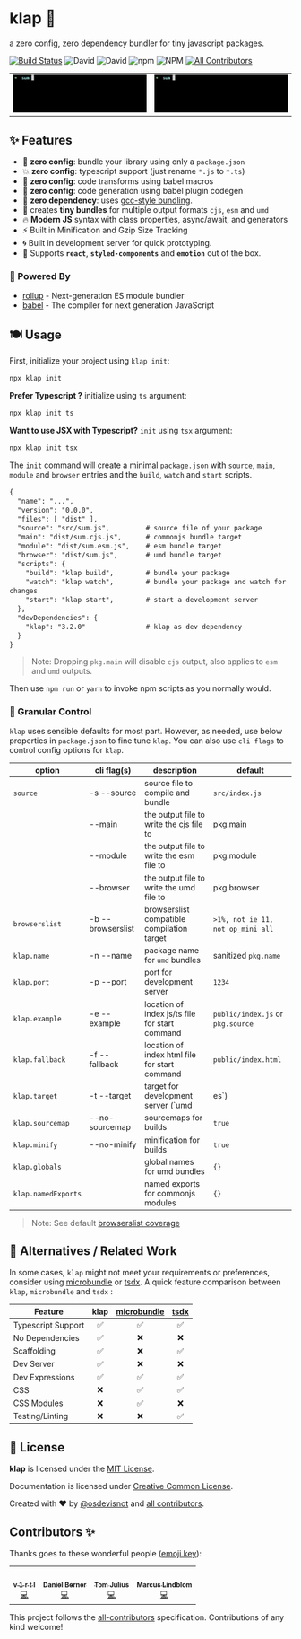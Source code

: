 # klap :clap:

a zero config, zero dependency bundler for tiny javascript packages.

<!-- prettier-ignore-start -->
[![Build Status](https://img.shields.io/travis/osdevisnot/klap/master?style=flat-square)](https://travis-ci.org/osdevisnot/klap)
![David](https://img.shields.io/david/osdevisnot/klap?style=flat-square)
![David](https://img.shields.io/david/dev/osdevisnot/klap?style=flat-square)
![npm](https://img.shields.io/npm/v/klap?style=flat-square)
![NPM](https://img.shields.io/npm/l/klap?style=flat-square)<!-- ALL-CONTRIBUTORS-BADGE:START - Do not remove or modify this section -->
[![All Contributors](https://img.shields.io/badge/all_contributors-4-orange.svg?style=flat-square)](#contributors-)
<!-- ALL-CONTRIBUTORS-BADGE:END -->
<!-- prettier-ignore-end -->

<table border="0">
<tr><td>
<img src="docs/klap-init.gif" alt="klap init output">
</td><td>
<img src="docs/klap-build.gif" alt="klap build output">
</td></tr>
</table>

## :sparkles: Features

- :tada: **zero config**: bundle your library using only a `package.json`
- :boom: **zero config**: typescript support (just rename `*.js` to `*.ts`)
- :star2: **zero config**: code transforms using babel macros
- :rainbow: **zero config**: code generation using babel plugin codegen
- :rocket: **zero dependency**: uses [gcc-style bundling](https://www.npmjs.com/package/@zeit/ncc).
- :octopus: creates **tiny bundles** for multiple output formats `cjs`, `esm` and `umd`
- :fire: **Modern JS** syntax with class properties, async/await, and generators
- :zap: Built in Minification and Gzip Size Tracking
- :cyclone: Built in development server for quick prototyping.
- :confetti_ball: Supports **`react`**, **`styled-components`** and **`emotion`** out of the box.

### :muscle: Powered By

- [rollup](https://rollupjs.org) - Next-generation ES module bundler
- [babel](https://babeljs.io) - The compiler for next generation JavaScript

## :plate_with_cutlery: Usage

First, initialize your project using `klap init`:

```bash
npx klap init
```

**Prefer Typescript ?** initialize using `ts` argument:

```bash
npx klap init ts
```

**Want to use JSX with Typescript?** `init` using `tsx` argument:

```bash
npx klap init tsx
```

The `init` command will create a minimal `package.json` with `source`, `main`, `module` and `browser` entries and the `build`, `watch` and `start` scripts.

```jsonc
{
  "name": "...",
  "version": "0.0.0",
  "files": [ "dist" ],
  "source": "src/sum.js",         # source file of your package
  "main": "dist/sum.cjs.js",      # commonjs bundle target
  "module": "dist/sum.esm.js",    # esm bundle target
  "browser": "dist/sum.js",       # umd bundle target
  "scripts": {
    "build": "klap build",        # bundle your package
    "watch": "klap watch",        # bundle your package and watch for changes
    "start": "klap start",        # start a development server
  },
  "devDependencies": {
    "klap": "3.2.0"               # klap as dev dependency
  }
}

```

> Note: Dropping `pkg.main` will disable `cjs` output, also applies to `esm` and `umd` outputs.

Then use `npm run` or `yarn` to invoke npm scripts as you normally would.

### :anger: Granular Control

`klap` uses sensible defaults for most part. However, as needed, use below properties in `package.json` to fine tune `klap`. You can also use `cli flags` to control config options for `klap`.

| option              | cli flag(s)            | description                                    | default                           |
| ------------------- | ---------------------- | ---------------------------------------------- | --------------------------------- |
| `source`            | -s&nbsp;--source       | source file to compile and bundle              | `src/index.js`                    |
|                     | --main                 | the output file to write the cjs file to       | pkg.main                          |
|                     | --module               | the output file to write the esm file to       | pkg.module                        |
|                     | --browser              | the output file to write the umd file to       | pkg.browser                       |
| `browserslist`      | -b&nbsp;--browserslist | browserslist compatible compilation target     | `>1%, not ie 11, not op_mini all` |
| `klap.name`         | -n&nbsp;--name         | package name for `umd` bundles                 | sanitized `pkg.name`              |
| `klap.port`         | -p&nbsp;--port         | port for development server                    | `1234`                            |
| `klap.example`      | -e&nbsp;--example      | location of index js/ts file for start command | `public/index.js` or `pkg.source` |
| `klap.fallback`     | -f&nbsp;--fallback     | location of index html file for start command  | `public/index.html`               |
| `klap.target`       | -t&nbsp;--target       | target for development server (`umd|es`)       | `es`                              |
| `klap.sourcemap`    | --no-sourcemap         | sourcemaps for builds                          | `true`                            |
| `klap.minify`       | --no-minify            | minification for builds                        | `true`                            |
| `klap.globals`      |                        | global names for umd bundles                   | `{}`                              |
| `klap.namedExports` |                        | named exports for commonjs modules             | `{}`                              |

> Note: See default [browserslist coverage](https://browserl.ist/?q=%3E1%25%2C+not+ie+11%2C+not+op_mini+all)

## :angel: Alternatives / Related Work

In some cases, `klap` might not meet your requirements or preferences, consider using [microbundle](https://github.com/developit/microbundle) or [tsdx](https://github.com/jaredpalmer/tsdx). A quick feature comparison between `klap`, `microbundle` and `tsdx` :

| Feature            |        klap        | [microbundle](https://github.com/developit/microbundle) | [tsdx](https://github.com/jaredpalmer/tsdx) |
| ------------------ | :----------------: | :-----------------------------------------------------: | :-----------------------------------------: |
| Typescript Support | :white_check_mark: |                   :white_check_mark:                    |             :white_check_mark:              |
| No Dependencies    | :white_check_mark: |                           :x:                           |                     :x:                     |
| Scaffolding        | :white_check_mark: |                           :x:                           |             :white_check_mark:              |
| Dev Server         | :white_check_mark: |                           :x:                           |                     :x:                     |
| Dev Expressions    | :white_check_mark: |                   :white_check_mark:                    |             :white_check_mark:              |
| CSS                |        :x:         |                   :white_check_mark:                    |             :white_check_mark:              |
| CSS Modules        |        :x:         |                   :white_check_mark:                    |                     :x:                     |
| Testing/Linting    |        :x:         |                           :x:                           |             :white_check_mark:              |

## :clinking_glasses: License

**klap** is licensed under the [MIT License](http://opensource.org/licenses/MIT).

Documentation is licensed under [Creative Common License](http://creativecommons.org/licenses/by/4.0/).

Created with ❤️ by [@osdevisnot](https://github.com/osdevisnot) and [all contributors](https://github.com/osdevisnot/klap/graphs/contributors).

## Contributors ✨

Thanks goes to these wonderful people ([emoji key](https://allcontributors.org/docs/en/emoji-key)):

<!-- ALL-CONTRIBUTORS-LIST:START - Do not remove or modify this section -->
<!-- prettier-ignore-start -->
<!-- markdownlint-disable -->
<table>
  <tr>
    <td align="center"><a href="https://v1rtl.site"><img src="https://avatars0.githubusercontent.com/u/35937217?v=4" width="100px;" alt=""/><br /><sub><b>v 1 r t l</b></sub></a><br /><a href="https://github.com/osdevisnot/klap/commits?author=talentlessguy" title="Code">💻</a></td>
    <td align="center"><a href="https://github.com/dnl-brnr"><img src="https://avatars1.githubusercontent.com/u/58155720?v=4" width="100px;" alt=""/><br /><sub><b>Daniel Berner</b></sub></a><br /><a href="https://github.com/osdevisnot/klap/commits?author=dnl-brnr" title="Code">💻</a></td>
    <td align="center"><a href="https://github.com/Tom-Julux"><img src="https://avatars2.githubusercontent.com/u/42802270?v=4" width="100px;" alt=""/><br /><sub><b>Tom Julius</b></sub></a><br /><a href="https://github.com/osdevisnot/klap/commits?author=Tom-Julux" title="Code">💻</a></td>
    <td align="center"><a href="https://github.com/marcuslindblom"><img src="https://avatars1.githubusercontent.com/u/319720?v=4" width="100px;" alt=""/><br /><sub><b>Marcus Lindblom</b></sub></a><br /><a href="https://github.com/osdevisnot/klap/commits?author=marcuslindblom" title="Code">💻</a></td>
  </tr>
</table>

<!-- markdownlint-enable -->
<!-- prettier-ignore-end -->

<!-- ALL-CONTRIBUTORS-LIST:END -->

This project follows the [all-contributors](https://github.com/all-contributors/all-contributors) specification. Contributions of any kind welcome!
